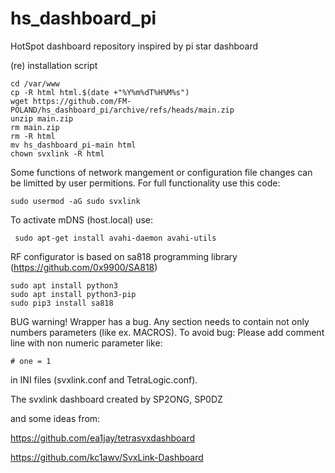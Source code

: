 # hs_dashboard_pi
HotSpot dashboard repository inspired by pi star dashboard


(re) installation script

```
cd /var/www
cp -R html html.$(date +"%Y%m%dT%H%M%s")
wget https://github.com/FM-POLAND/hs_dashboard_pi/archive/refs/heads/main.zip
unzip main.zip
rm main.zip
rm -R html
mv hs_dashboard_pi-main html
chown svxlink -R html
```

Some functions of network mangement or configuration file changes can be limitted by user permitions.
For full functionality use this code: 

```
sudo usermod -aG sudo svxlink
```

To activate mDNS (host.local) use:
```
 sudo apt-get install avahi-daemon avahi-utils
```

RF configurator is based on sa818 programming library (https://github.com/0x9900/SA818)
```
sudo apt install python3
sudo apt install python3-pip
sudo pip3 install sa818
```


BUG warning!
Wrapper has a bug. Any section needs to contain not only numbers parameters (like ex. MACROS).
To avoid bug:
Please add comment line with non numeric parameter like:
```
# one = 1
```
in INI files (svxlink.conf and TetraLogic.conf). 

The svxlink dashboard created by SP2ONG, SP0DZ

and some ideas from:

https://github.com/ea1jay/tetrasvxdashboard

https://github.com/kc1awv/SvxLink-Dashboard



